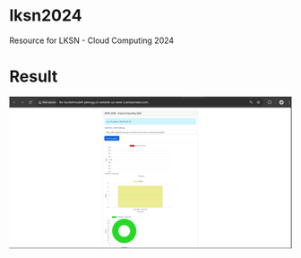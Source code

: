 # lksn2024
Resource for LKSN - Cloud Computing 2024

# Result
![alt text]({F6E0A0D5-92B7-482F-BB49-F4A5EF3D78F2}.png)